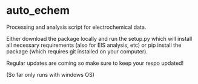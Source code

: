 # auto_echem
Processing and analysis script for electrochemical data. 

Either download the package locally and run the setup.py which will install all necessary requirements (also for EIS analysis, etc) or pip install the package (which requires git installed on your computer).

Regular updates are coming so make sure to keep your respo updated! 

(So far only runs with windows OS)